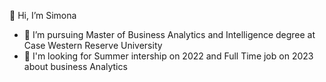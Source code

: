 👋 Hi, I’m Simona
- :school_satchel: I’m pursuing Master of Business Analytics and Intelligence degree at Case Western Reserve University
- :mag_right: I'm looking for Summer intership on 2022 and Full Time job on 2023 about business Analytics 

<!---
Sssimona/Sssimona is a ✨ special ✨ repository because its `README.md` (this file) appears on your GitHub profile.
You can click the Preview link to take a look at your changes.
--->
